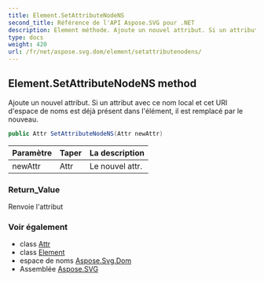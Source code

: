 ```yaml
---
title: Element.SetAttributeNodeNS
second_title: Référence de l'API Aspose.SVG pour .NET
description: Element méthode. Ajoute un nouvel attribut. Si un attribut avec ce nom local et cet URI despace de noms est déjà présent dans lélément il est remplacé par le nouveau.
type: docs
weight: 420
url: /fr/net/aspose.svg.dom/element/setattributenodens/
---
```

## Element.SetAttributeNodeNS method

Ajoute un nouvel attribut. Si un attribut avec ce nom local et cet URI d'espace de noms est déjà présent dans l'élément, il est remplacé par le nouveau.

```csharp
public Attr SetAttributeNodeNS(Attr newAttr)
```

| Paramètre | Taper | La description |
| --- | --- | --- |
| newAttr | Attr | Le nouvel attr. |

### Return_Value

Renvoie l'attribut

### Voir également

* class [Attr](../../attr/)
* class [Element](../)
* espace de noms [Aspose.Svg.Dom](../../element/)
* Assemblée [Aspose.SVG](../../../)


